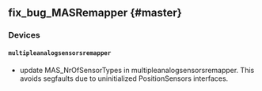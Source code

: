 fix_bug_MASRemapper {#master}
-------------------

### Devices

#### `multipleanalogsensorsremapper`

- update MAS_NrOfSensorTypes in multipleanalogsensorsremapper. This avoids segfaults due to uninitialized PositionSensors interfaces.


